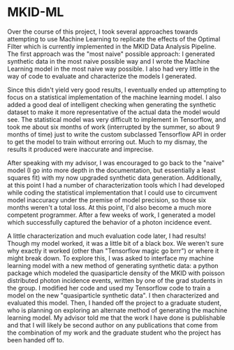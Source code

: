 # MKID-ML
Over the course of this project, I took several approaches towards attempting to use Machine Learning to replicate the effects of the Optimal Filter which is currently implemented in the MKID Data Analysis Pipeline. The first approach was the "most naive" possible approach: I generated synthetic data in the most naive possible way and I wrote the Machine Learning model in the most naive way possible. I also had very little in the way of code to evaluate and characterize the models I generated. 

Since this didn't yield very good results, I eventually ended up attempting to focus on a statistical implementation of the machine learning model. I also added a good deal of intelligent checking when generating the synthetic dataset to make it more representative of the actual data the model would see. The statistical model was very difficult to implement in Tensorflow, and took me about six months of work (interrupted by the summer, so about 9 months of time) just to write the custom subclassed Tensorflow API in order to get the model to train without erroring out. Much to my dismay, the results it produced were inaccurate and imprecise.

After speaking with my advisor, I was encouraged to go back to the "naive" model (I go into more depth in the documentation, but essentially a least squares fit) with my now upgraded synthetic data generation. Additionally, at this point I had a number of characterization tools which I had developed while coding the statistical implementation that I could use to circumvent model inaccuracy under the premise of model precision, so those six months weren't a total loss. At this point, I'd also become a much more competent programmer. After a few weeks of work, I generated a model which successfully captured the behavior of a photon incidence event. 

A little characterization and much evaluation code later, I had results! Though my model worked, it was a little bit of a black box. We weren't sure why exactly it worked (other than "Tensorflow magic go brrr") or where it might break down. To explore this, I was asked to interface my machine learning model with a new method of generating synthetic data: a python package which modeled the quasiparticle density of the MKID with poisson distributed photon incidence events, written by one of the grad students in the group. I modified her code and used my Tensorflow code to train a model on the new "quasiparticle synthetic data". I then characterized and evaluated this model. Then, I handed off the project to a graduate student, who is planning on exploring an alternate method of generating the machine learning model. My advisor told me that the work I have done is publishable and that I will likely be second author on any publications that come from the combination of my work and the graduate student who the project has been handed off to. 
